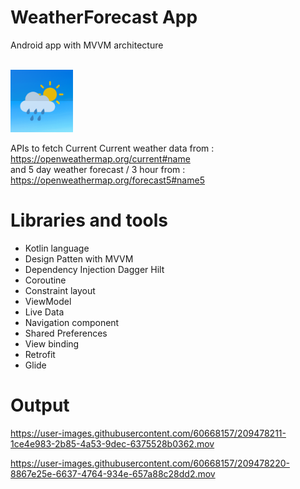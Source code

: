 # WeatherForecast App

Android app with MVVM architecture

</br>
<img src="https://github.com/sjitprogrammer/WeatherForecast/blob/master/image/icon_app.png" width="100">
<br>

APIs to fetch 
Current Current weather data from : https://openweathermap.org/current#name
<br>
and 5 day weather forecast / 3 hour from : https://openweathermap.org/forecast5#name5


# Libraries and tools

- Kotlin language
- Design Patten with MVVM
- Dependency Injection Dagger Hilt
- Coroutine
- Constraint layout
- ViewModel
- Live Data
- Navigation component
- Shared Preferences
- View binding
- Retrofit
- Glide

# Output


https://user-images.githubusercontent.com/60668157/209478211-1ce4e983-2b85-4a53-9dec-6375528b0362.mov




https://user-images.githubusercontent.com/60668157/209478220-8867e25e-6637-4764-934e-657a88c28dd2.mov



